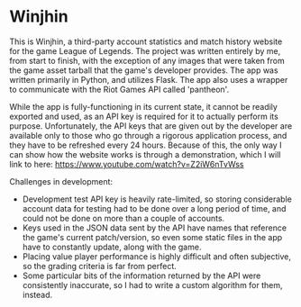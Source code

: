# Winjhin

This is Winjhin, a third-party account statistics and match history website for the game League of Legends. The project was written entirely by me, from start to finish, with the exception of any images that were taken from the game asset tarball that the game's developer provides.
The app was written primarily in Python, and utilizes Flask. The app also uses a wrapper to communicate with the Riot Games API called 'pantheon'.

While the app is fully-functioning in its current state, it cannot be readily exported and used, as an API key is required for it to actually perform its purpose. Unfortunately, the API keys that are given out by the developer
are available only to those who go through a rigorous application process, and they have to be refreshed every 24 hours. Because of this, the only way I can show how the website works is through a demonstration, which I will link to here:
https://www.youtube.com/watch?v=Z2iW6nTvWss

Challenges in development:
- Development test API key is heavily rate-limited, so storing considerable account data for testing had to be done over a long period of time, and could not be done on more than a couple of accounts.
- Keys used in the JSON data sent by the API have names that reference the game's current patch/version, so even some static files in the app have to constantly update, along with the game.
- Placing value player performance is highly difficult and often subjective, so the grading criteria is far from perfect.
- Some particular bits of the information returned by the API were consistently inaccurate, so I had to write a custom algorithm for them, instead.
